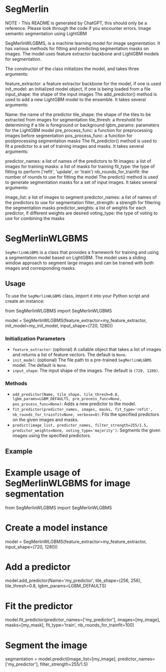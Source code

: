 # SegMerlin
NOTE - This README is generated by ChatGPT, this should only be a reference. Please look through the code if you encounter errors.
Image semantic segmentation using LightGBM

SegMerlinWLGBMS, is a machine learning model for image segmentation. It has various methods for fitting and predicting segmentation masks on images. The model uses feature extractor backbone and LightGBM models for segmentation.

The constructor of the class initializes the model, and takes three arguments:

feature_extractor: a feature extractor backbone for the model, if one is used
init_model: an initialized model object, if one is being loaded from a file
input_shape: the shape of the input images
The add_predictor() method is used to add a new LightGBM model to the ensemble. It takes several arguments:

Name: the name of the predictor
tile_shape: the shape of the tiles to be extracted from images for segmentation
tile_thresh: a threshold for determining if a tile is foreground or background
lgbm_params: parameters for the LightGBM model
pre_process_func: a function for preprocessing images before segmentation
pos_process_func: a function for postprocessing segmentation masks
The fit_predictor() method is used to fit a predictor to a set of training images and masks. It takes several arguments:

predictor_names: a list of names of the predictors to fit
images: a list of images for training
masks: a list of masks for training
fit_type: the type of fitting to perform ('refit', 'update', or 'train')
nb_rounds_for_trainfit: the number of rounds to use for fitting the model
The predict() method is used to generate segmentation masks for a set of input images. It takes several arguments:

image_list: a list of images to segment
predictor_names: a list of names of the predictors to use for segmentation
filter_strength: a strength for filtering the segmentation masks
predictor_weights: a list of weights for each predictor, if different weights are desired
voting_type: the type of voting to use for combining the masks

# SegMerlinWLGBMS

`SegMerlinWLGBMS` is a class that provides a framework for training and using a segmentation model based on LightGBM. The model uses a sliding window approach to segment large images and can be trained with both images and corresponding masks. 

## Usage

To use the `SegMerlinWLGBMS` class, import it into your Python script and create an instance:

from SegMerlinWLGBMS import SegMerlinWLGBMS

model = SegMerlinWLGBMS(feature_extractor=my_feature_extractor, init_model=my_init_model, input_shape=(720, 1280))

### Initialization Parameters

- `feature_extractor`: (optional) A callable object that takes a list of images and returns a list of feature vectors. The default is `None`.
- `init_model`: (optional) The file path to a pre-trained `SegMerlinWLGBMS` model. The default is `None`.
- `input_shape`: The input shape of the images. The default is `(720, 1280)`.

### Methods

- `add_predictor(Name, tile_shape, tile_thresh=0.8, lgbm_params=LGBM_DEFAULTS, pre_process_func=None, pos_process_func=None)`: Adds a new predictor to the model.
- `fit_predictor(predictor_names, images, masks, fit_type='refit', nb_rounds_for_trainfit=None, verbose=0)`: Fits the specified predictors on the given images and masks.
- `predict(image_list, predictor_names, filter_strength=255/1.5, predictor_weights=None, voting_type='majority')`: Segments the given images using the specified predictors.

## Example

# Example usage of SegMerlinWLGBMS for image segmentation

from SegMerlinWLGBMS import SegMerlinWLGBMS

# Create a model instance
model = SegMerlinWLGBMS(feature_extractor=my_feature_extractor, input_shape=(720, 1280))

# Add a predictor
model.add_predictor(Name='my_predictor', tile_shape=(256, 256), tile_thresh=0.8, lgbm_params=LGBM_DEFAULTS)

# Fit the predictor
model.fit_predictor(predictor_names=['my_predictor'], images=[my_image], masks=[my_mask], fit_type='train', nb_rounds_for_trainfit=100)

# Segment the image
segmentation = model.predict(image_list=[my_image], predictor_names=['my_predictor'], filter_strength=255/1.5)

